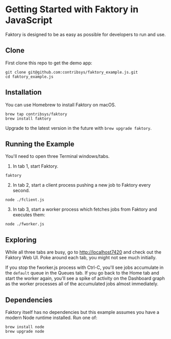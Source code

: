 # Getting Started with Faktory in JavaScript

Faktory is designed to be as easy as possible for developers to run and
use.

## Clone

First clone this repo to get the demo app:

```
git clone git@github.com:contribsys/faktory_example.js.git
cd faktory_example.js
```

## Installation

You can use Homebrew to install Faktory on macOS.

```
brew tap contribsys/faktory
brew install faktory
```

Upgrade to the latest version in the future with `brew upgrade faktory`.


## Running the Example

You'll need to open three Terminal windows/tabs.

1. In tab 1, start Faktory.


```
faktory
```

2. In tab 2, start a client process pushing a new job to Faktory every second.

```
node ./fclient.js
```

3. In tab 3, start a worker process which fetches jobs from Faktory and
executes them:

```
node ./fworker.js
```

## Exploring

While all three tabs are busy, go to [http://localhost7420](http://localhost7420) and check out the Faktory Web UI. Poke around each tab, you might not see much initially.

If you stop the fworker.js process with Ctrl-C, you'll see jobs accumulate in the `default` queue in the Queues tab. If you go back to the Home tab and start the worker again, you'll see a spike of activity on the Dashboard graph as the worker processes all of the accumulated jobs almost immediately.

## Dependencies

Faktory itself has no dependencies but this example assumes you have a modern Node runtime installed. Run one of:

```
brew install node
brew upgrade node
```
